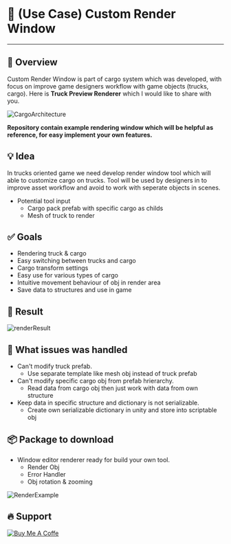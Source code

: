 # :pencil: (Use Case) Custom Render Window
---------

:pushpin: Overview
---------
Custom Render Window is part of cargo system which was developed,
with focus on improve game designers workflow with game objects (trucks, cargo).
Here is **Truck Preview Renderer** which I would like to share with you.

![CargoArchitecture](https://user-images.githubusercontent.com/14979589/69476392-01ab6080-0de2-11ea-83c8-97a96a7c5eb1.PNG)

**Repository contain example rendering window which will be helpful as reference, for easy implement your own features.**

:bulb: Idea
---------
In trucks oriented game we need develop render window tool which will able to customize cargo on trucks.
Tool will be used by designers in to improve asset workflow and avoid to work with seperate objects in scenes.

* Potential tool input
    * Cargo pack prefab with specific cargo as childs
    * Mesh of truck to render

:white_check_mark: Goals
---------
* Rendering truck & cargo
* Easy switching between trucks and cargo
* Cargo transform settings
* Easy use for various types of cargo
* Intuitive movement behaviour of obj in render area
* Save data to structures and use in game

:rocket: Result
---------
![renderResult](https://user-images.githubusercontent.com/14979589/69479649-40eca800-0e08-11ea-8cce-7618ae851f45.jpg)

:poop: What issues was handled 
---------
* Can't modify truck prefab.
  * Use separate template like mesh obj instead of truck prefab  
* Can't modify specific cargo obj from prefab hrierarchy.
  * Read data from cargo obj then just work with data from own structure
* Keep data in specific structure and dictionary is not serializable.
  * Create own serializable dictionary in unity and store into scriptable obj

:package: Package to download
---------
* Window editor renderer ready for build your own tool.
   * Render Obj
   * Error Handler
   * Obj rotation & zooming
   
![RenderExample](https://user-images.githubusercontent.com/14979589/69479675-9d4fc780-0e08-11ea-9062-f618330a818c.gif)

:fire: Support
 ---------
 [![Buy Me A Coffe](https://www.buymeacoffee.com/assets/img/custom_images/white_img.png)](https://www.buymeacoffee.com/AdrianOrcik)



